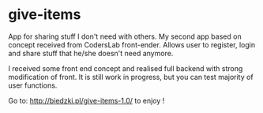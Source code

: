 # give-items
App for sharing stuff I don't need with others.
My second app based on concept received from CodersLab front-ender. 
Allows user to register, login and share stuff that he/she doesn't need anymore.

I received some front end concept and realised full backend with strong modification of front.
It is still work in progress, but you can test majority of user functions.

Go to: http://biedzki.pl/give-items-1.0/ to enjoy !

